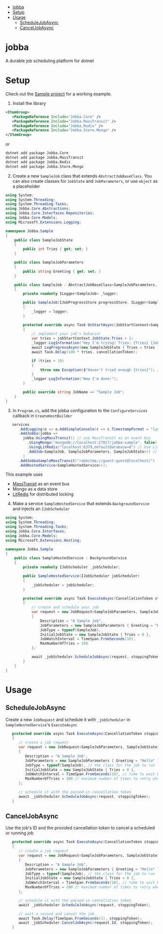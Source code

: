 - [jobba](#jobba)
- [Setup](#setup)
- [Usage](#usage)
  - [ScheduleJobAsync](#schedulejobasync)
  - [CancelJobAsync](#canceljobasync)

# jobba

A durable job scheduling platform for dotnet

# Setup

Check out the [Sample project](https://github.com/firebend/jobba/tree/main/Jobba.Sample) for a working example.

1. Install the library
```xml
<ItemGroup>
   <PackageReference Include="Jobba.Core" />
   <PackageReference Include="Jobba.MassTransit" />
   <PackageReference Include="Jobba.Redis" />
   <PackageReference Include="Jobba.Store.Mongo" />
</ItemGroup>
```
or 
```bash
dotnet add package Jobba.Core
dotnet add package Jobba.MassTransit
dotnet add package Jobba.Redis
dotnet add package Jobba.Store.Mongo
```

2. Create a new `SampleJob` class that extends `AbstractJobBaseClass`. You can also create classes for `JobState` and `JobParameters`, or use `object` as a placeholder
```csharp
using System;
using System.Threading;
using System.Threading.Tasks;
using Jobba.Core.Abstractions;
using Jobba.Core.Interfaces.Repositories;
using Jobba.Core.Models;
using Microsoft.Extensions.Logging;

namespace Jobba.Sample
{
    public class SampleJobState
    {
        public int Tries { get; set; }
    }

    public class SampleJobParameters
    {
        public string Greeting { get; set; }
    }

    public class SampleJob : AbstractJobBaseClass<SampleJobParameters, SampleJobState> // or use `AbstractJobBaseClass<object, object>` to not use state or parameters
    {
        private readonly ILogger<SampleJob> _logger;

        public SampleJob(IJobProgressStore progressStore, ILogger<SampleJob> logger) : base(progressStore)
        {
            _logger = logger;
        }

        protected override async Task OnStartAsync(JobStartContext<SampleJobParameters, SampleJobState> jobStartContext, CancellationToken cancellationToken)
        {
            // implement your job's behavior
            var tries = jobStartContext.JobState.Tries + 1;
            _logger.LogInformation("Hey I'm trying! Tries: {Tries} {JobId} {Now}", tries, jobStartContext.JobId, DateTimeOffset.Now);
            await LogProgressAsync(new SampleJobState { Tries = tries }, 50, jobStartContext.JobParameters.Greeting, cancellationToken);
            await Task.Delay(100 * tries, cancellationToken);

            if (tries < 10)
            {
                throw new Exception($"Haven't tried enough {tries}"); // jobba will retry if it encounters an exception
            }
            _logger.LogInformation("Now I'm done!");
        }

        public override string JobName => "Sample Job";
    }
}
```

3. In `Program.cs`, add the jobba configuration to the `ConfigureServices` callback in `CreateHostBuilder`
```csharp
   services
      .AddLogging(o => o.AddSimpleConsole(c => c.TimestampFormat = "[yyyy-MM-dd HH:mm:ss] "))
      .AddJobba(jobba =>
        jobba.UsingMassTransit() // use MassTransit as an event bus
          .UsingMongo("mongodb://localhost:27017/jobba-sample", false) // Mongo currently is the only supported data store
          .UsingLitRedis("localhost:6379,defaultDatabase=0") // Use LitRedis for distributed locking
          .AddJob<SampleJob, SampleJobParameters, SampleJobState>() // `AddJob<SampleJob, object, object>` if not using state or parameters
        )
      .AddJobbaSampleMassTransit("rabbitmq://guest:guest@localhost/")
      .AddHostedService<SampleHostedService>();
```
This example uses
* [MassTransit](https://github.com/MassTransit/MassTransit) as an event bus
* Mongo as a data store
* [LitRedis](https://github.com/firebend/lit-redis) for distributed locking

4. Make a service `SampleHostedService` that extends `BackgroundService` and injects an `IJobScheduler`
```csharp
using System;
using System.Threading;
using System.Threading.Tasks;
using Jobba.Core.Interfaces;
using Jobba.Core.Models;
using Microsoft.Extensions.Hosting;

namespace Jobba.Sample
{
    public class SampleHostedService : BackgroundService
    {
        private readonly IJobScheduler _jobScheduler;

        public SampleHostedService(IJobScheduler jobScheduler)
        {
            _jobScheduler = jobScheduler;
        }

        protected override async Task ExecuteAsync(CancellationToken stoppingToken)
        {
            // create and schedule your job
            var request = new JobRequest<SampleJobParameters, SampleJobState>
            {
                Description = "A Sample Job",
                JobParameters = new SampleJobParameters { Greeting = "Hello" },
                JobType = typeof(SampleJob),
                InitialJobState = new SampleJobState { Tries = 0 },
                JobWatchInterval = TimeSpan.FromSeconds(10),
                MaxNumberOfTries = 100
            };

            await _jobScheduler.ScheduleJobAsync(request, stoppingToken);
        }
    }
}
```

# Usage

## ScheduleJobAsync

Create a new `JobRequest` and schedule it with `_jobScheduler` in `SampleHostedService`'s `ExecuteAsync`

```csharp
   protected override async Task ExecuteAsync(CancellationToken stoppingToken)
   {
      // create a job request
      var request = new JobRequest<SampleJobParameters, SampleJobState>
      {
         Description = "A Sample Job",
         JobParameters = new SampleJobParameters { Greeting = "Hello" },
         JobType = typeof(SampleJob), // the class for the job to run
         InitialJobState = new SampleJobState { Tries = 0 },
         JobWatchInterval = TimeSpan.FromSeconds(10), // time to wait between retries if the job fails
         MaxNumberOfTries = 100 // maximum number of times to retry when a job fails
      };

      // schedule it with the passed-in cancellation token
      await _jobScheduler.ScheduleJobAsync(request, stoppingToken);
   }
```

## CancelJobAsync
Use the job's ID and the provided cancellation token to cancel a scheduled or running job

```csharp
   protected override async Task ExecuteAsync(CancellationToken stoppingToken)
   {
      // create a job request
      var request = new JobRequest<SampleJobParameters, SampleJobState>
      {
         Description = "A Sample Job",
         JobParameters = new SampleJobParameters { Greeting = "Hello" },
         JobType = typeof(SampleJob), // the class for the job to run
         InitialJobState = new SampleJobState { Tries = 0 },
         JobWatchInterval = TimeSpan.FromSeconds(10), // time to wait between retries if the job fails
         MaxNumberOfTries = 100 // maximum number of times to retry when a job fails
      };

      // schedule it with the passed-in cancellation token
      await _jobScheduler.ScheduleJobAsync(request, stoppingToken);

      // wait a second and cancel the job
      await Task.Delay(TimeSpan.FromSeconds(1), stoppingToken);
      await _jobScheduler.CancelJobAsync(request.Id, stoppingToken);
   }
```